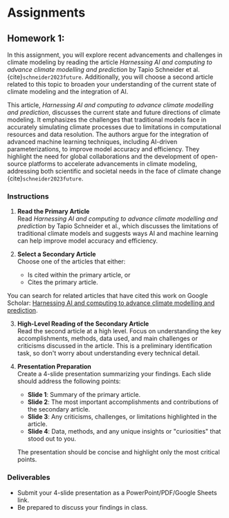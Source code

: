 # Assignments

## Homework 1:

In this assignment, you will explore recent advancements and challenges in climate modeling by reading the article *Harnessing AI and computing to advance climate modelling and prediction* by Tapio Schneider et al. {cite}`schneider2023future`. Additionally, you will choose a second article related to this topic to broaden your understanding of the current state of climate modeling and the integration of AI.

This article, *Harnessing AI and computing to advance climate modelling and prediction*, discusses the current state and future directions of climate modeling. It emphasizes the challenges that traditional models face in accurately simulating climate processes due to limitations in computational resources and data resolution. The authors argue for the integration of advanced machine learning techniques, including AI-driven parameterizations, to improve model accuracy and efficiency. They highlight the need for global collaborations and the development of open-source platforms to accelerate advancements in climate modeling, addressing both scientific and societal needs in the face of climate change {cite}`schneider2023future`.

### Instructions

1. **Read the Primary Article**  
   Read *Harnessing AI and computing to advance climate modelling and prediction* by Tapio Schneider et al., which discusses the limitations of traditional climate models and suggests ways AI and machine learning can help improve model accuracy and efficiency.

2. **Select a Secondary Article**  
   Choose one of the articles that either:
   - Is cited within the primary article, or
   - Cites the primary article.

You can search for related articles that have cited this work on Google Scholar: [Harnessing AI and computing to advance climate modelling and prediction](https://scholar.google.com/scholar?cites=9155263179351258030&as_sdt=2005&sciodt=0,5&hl=es).

3. **High-Level Reading of the Secondary Article**  
   Read the second article at a high level. Focus on understanding the key accomplishments, methods, data used, and main challenges or criticisms discussed in the article. This is a preliminary identification task, so don't worry about understanding every technical detail.

4. **Presentation Preparation**  
   Create a 4-slide presentation summarizing your findings. Each slide should address the following points:
   - **Slide 1**: Summary of the primary article.   
   - **Slide 2**: The most important accomplishments and contributions of the secondary article.
   - **Slide 3**: Any criticisms, challenges, or limitations highlighted in the article.
   - **Slide 4**: Data, methods, and any unique insights or "curiosities" that stood out to you.

   The presentation should be concise and highlight only the most critical points.

### Deliverables
- Submit your 4-slide presentation as a PowerPoint/PDF/Google Sheets link.
- Be prepared to discuss your findings in class.

